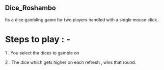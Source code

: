 ## Dice_Roshambo
Its a dice gambling game for two players handled with a single mouse click .

# Steps to play : - 

1 . You select the dices to gamble on


2 . The dice which gets higher on each refresh , wins that round.
